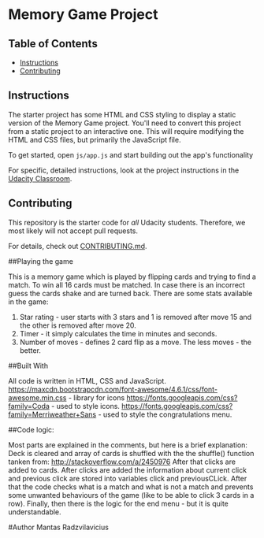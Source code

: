 # Memory Game Project

## Table of Contents

* [Instructions](#instructions)
* [Contributing](#contributing)

## Instructions

The starter project has some HTML and CSS styling to display a static version of the Memory Game project. You'll need to convert this project from a static project to an interactive one. This will require modifying the HTML and CSS files, but primarily the JavaScript file.

To get started, open `js/app.js` and start building out the app's functionality

For specific, detailed instructions, look at the project instructions in the [Udacity Classroom](https://classroom.udacity.com/me).

## Contributing

This repository is the starter code for _all_ Udacity students. Therefore, we most likely will not accept pull requests.

For details, check out [CONTRIBUTING.md](CONTRIBUTING.md).


##Playing the game

This is a memory game which is played by flipping cards and trying to find a match. To win all 16 cards must be matched. 
In case there is an incorrect guess the cards shake and are turned back.
There are some stats available in the game:
1) Star rating - user starts with 3 stars and 1 is removed after move 15 and the other is removed after move 20. 
2) Timer - it simply calculates the time in minutes and seconds.
3) Number of moves - defines 2 card flip as a move. The less moves - the better.

##Built With

All code is written in HTML, CSS and JavaScript.
https://maxcdn.bootstrapcdn.com/font-awesome/4.6.1/css/font-awesome.min.css - library for icons
https://fonts.googleapis.com/css?family=Coda - used to style icons.
https://fonts.googleapis.com/css?family=Merriweather+Sans - used to style the congratulations menu.

##Code logic:

Most parts are explained in the comments, but here is a brief explanation:
Deck is cleared and array of cards is shuffled with the the shuffle() function tanken from: http://stackoverflow.com/a/2450976
After that clicks are added to cards. After clicks are added the information about current click and previous click are stored into variables click and previousCLick.
After that the code checks what is a match and what is not a match and prevents some unwanted behaviours of the game (like to be able to click 3 cards in a row).
Finally, then there is the logic for the end menu - but it is quite understandable.

#Author
Mantas Radzvilavicius 